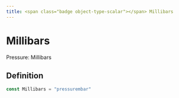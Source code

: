 ```yaml
---
title: <span class="badge object-type-scalar"></span> Millibars
---
```

# <span class="badge object-type-scalar"></span> Millibars

Pressure: Millibars

## Definition

```go
const Millibars = "pressurembar"
```
